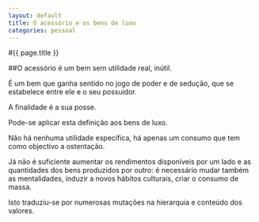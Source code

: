 ```yaml
---
layout: default
title: O acessório e os bens de luxo
categories: pessoal
---
```


#{{ page.title }}

##O acessório é um bem sem utilidade real, inútil.

É um bem  que ganha sentido no jogo de poder e de sedução, que se estabelece entre ele e  o seu possuidor.

A finalidade é a sua posse.

Pode-se aplicar esta definição aos bens de luxo.

Não há  nenhuma utilidade específica, há apenas um consumo que tem como objectivo a  ostentação.

Já não é suficiente aumentar os rendimentos disponíveis por um lado e as quantidades dos bens produzidos por outro: é necessário mudar também as mentalidades, induzir a novos hábitos culturais, criar o consumo de massa.

Isto traduziu-se por numerosas mutações na hierarquia  e conteúdo dos valores.